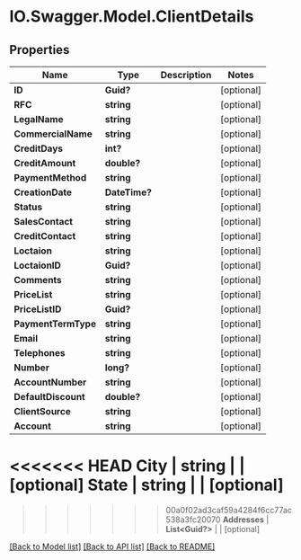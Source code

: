 # IO.Swagger.Model.ClientDetails
## Properties

Name | Type | Description | Notes
------------ | ------------- | ------------- | -------------
**ID** | **Guid?** |  | [optional] 
**RFC** | **string** |  | [optional] 
**LegalName** | **string** |  | [optional] 
**CommercialName** | **string** |  | [optional] 
**CreditDays** | **int?** |  | [optional] 
**CreditAmount** | **double?** |  | [optional] 
**PaymentMethod** | **string** |  | [optional] 
**CreationDate** | **DateTime?** |  | [optional] 
**Status** | **string** |  | [optional] 
**SalesContact** | **string** |  | [optional] 
**CreditContact** | **string** |  | [optional] 
**Loctaion** | **string** |  | [optional] 
**LoctaionID** | **Guid?** |  | [optional] 
**Comments** | **string** |  | [optional] 
**PriceList** | **string** |  | [optional] 
**PriceListID** | **Guid?** |  | [optional] 
**PaymentTermType** | **string** |  | [optional] 
**Email** | **string** |  | [optional] 
**Telephones** | **string** |  | [optional] 
**Number** | **long?** |  | [optional] 
**AccountNumber** | **string** |  | [optional] 
**DefaultDiscount** | **double?** |  | [optional] 
**ClientSource** | **string** |  | [optional] 
**Account** | **string** |  | [optional] 
<<<<<<< HEAD
**City** | **string** |  | [optional] 
**State** | **string** |  | [optional] 
=======
>>>>>>> 00a0f02ad3caf59a4284f6cc77ac538a3fc20070
**Addresses** | **List&lt;Guid?&gt;** |  | [optional] 

[[Back to Model list]](../README.md#documentation-for-models) [[Back to API list]](../README.md#documentation-for-api-endpoints) [[Back to README]](../README.md)

